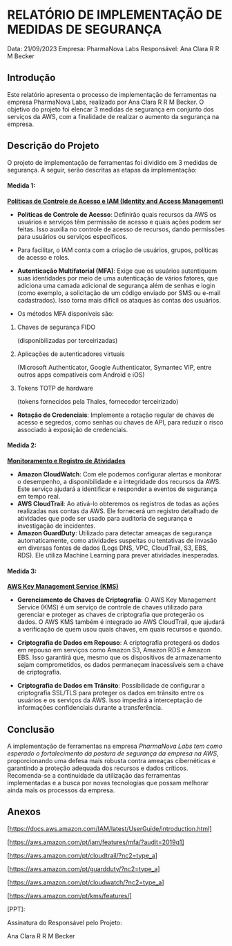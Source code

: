 # RELATÓRIO DE IMPLEMENTAÇÃO DE MEDIDAS DE SEGURANÇA

Data: 21/09/2023
Empresa: PharmaNova Labs
Responsável: Ana Clara R R M Becker

## Introdução
Este relatório apresenta o processo de implementação de ferramentas na empresa PharmaNova Labs, realizado por Ana Clara R R M Becker. O objetivo do projeto foi elencar 3 medidas de segurança em conjunto dos serviços da AWS, com a finalidade de realizar o aumento da segurança na empresa.



## Descrição do Projeto
O projeto de implementação de ferramentas foi dividido em 3 medidas de segurança. A seguir, serão descritas as etapas da implementação:



#### Medida 1: 

<u>**Políticas de Controle de Acesso e IAM (Identity and Access Management)**</u>

- **Políticas de Controle de Acesso**: Definirão quais recursos da AWS os usuários e serviços têm permissão de acesso e quais ações podem ser feitas. Isso auxilia no controle de acesso de recursos, dando permissões para usuários ou serviços específicos. 

- Para facilitar, o IAM conta com a criação de usuários, grupos, políticas de acesso e roles.

  

- **Autenticação Multifatorial (MFA)**: Exige que os usuários autentiquem suas identidades por meio de uma autenticação de vários fatores, que adiciona uma camada adicional de segurança além de senhas e login (como exemplo, a solicitação de um código enviado por SMS ou e-mail cadastrados). Isso torna mais difícil os ataques às contas dos usuários.

- Os métodos MFA disponíveis são:

1. Chaves de segurança FIDO

   (disponibilizadas por terceirizadas)

2. Aplicações de autenticadores virtuais

   (Microsoft Authenticator, Google Authenticator, Symantec VIP, entre outros apps compatíveis com Android e iOS)

3. Tokens TOTP de hardware

   (tokens fornecidos pela Thales, fornecedor terceirizado)



- **Rotação de Credenciais**: Implemente a rotação regular de chaves de acesso e segredos, como senhas ou chaves de API, para reduzir o risco associado à exposição de credenciais.



#### Medida 2: 

<u>**Monitoramento e Registro de Atividades**</u>

- **Amazon CloudWatch**: Com ele podemos configurar alertas e monitorar o desempenho, a disponibilidade e a integridade dos recursos da AWS. Este serviço ajudará a identificar e responder a eventos de segurança em tempo real.
- **AWS CloudTrail**: Ao ativá-lo obteremos os registros de todas as ações realizadas nas contas da AWS. Ele fornecerá um registro detalhado de atividades que pode ser usado para auditoria de segurança e investigação de incidentes.
- **Amazon GuardDuty**: Utilizado para detectar ameaças de segurança automaticamente, como atividades suspeitas ou tentativas de invasão em diversas fontes de dados (Logs DNS, VPC, CloudTrail, S3, EBS, RDS). Ele utiliza Machine Learning para prever atividades inesperadas.



#### Medida 3: 

 <u>**AWS Key Management Service (KMS)**</u>

- **Gerenciamento de Chaves de Criptografia**: O AWS Key Management Service (KMS) é um serviço de controle de chaves utilizado para gerenciar e proteger as chaves de criptografia que protegerão os dados. O AWS KMS também é integrado ao AWS CloudTrail, que ajudará a verificação de quem usou quais chaves, em quais recursos e quando. 

- **Criptografia de Dados em Repouso**: A criptografia protegerá os dados em repouso em serviços como Amazon S3, Amazon RDS e Amazon EBS. Isso garantirá que, mesmo que os dispositivos de armazenamento sejam comprometidos, os dados permaneçam inacessíveis sem a chave de criptografia.
- **Criptografia de Dados em Trânsito**: Possibilidade de configurar a criptografia SSL/TLS para proteger os dados em trânsito entre os usuários e os serviços da AWS. Isso impedirá a interceptação de informações confidenciais durante a transferência.




## Conclusão
A implementação de ferramentas na empresa *PharmaNova Labs tem como esperado o fortalecimento da postura de segurança da empresa na AWS*, proporcionando uma defesa mais robusta contra ameaças cibernéticas e garantindo a proteção adequada dos recursos e dados críticos. Recomenda-se a continuidade da utilização das ferramentas implementadas e a busca por novas tecnologias que possam melhorar ainda mais os processos da empresa.



## Anexos

[https://docs.aws.amazon.com/IAM/latest/UserGuide/introduction.html]

[https://aws.amazon.com/pt/iam/features/mfa/?audit=2019q1]

[https://aws.amazon.com/pt/cloudtrail/?nc2=type_a]

[https://aws.amazon.com/pt/guardduty/?nc2=type_a]

[https://aws.amazon.com/pt/cloudwatch/?nc2=type_a]

[https://aws.amazon.com/pt/kms/features/]

[PPT]: 

Assinatura do Responsável pelo Projeto:

Ana Clara R R M Becker